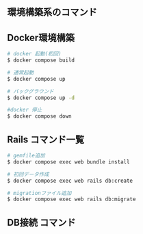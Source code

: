 ## 環境構築系のコマンド
## Docker環境構築
```sh
# docker 起動(初回)
$ docker compose build

# 通常起動
$ docker compose up

# バックグラウンド
$ docker compose up -d

#docker 停止
$ docker compose down

```

## Rails コマンド一覧
```sh
# gemfile追加
$ docker compose exec web bundle install

# 初回データ作成
$ docker compose exec web rails db:create

# migrationファイル追加
$ docker compose exec web rails db:migrate
```

## DB接続 コマンド
```sh

```
